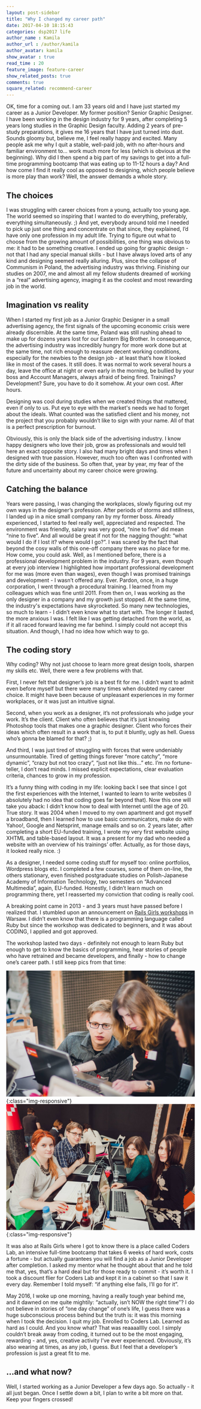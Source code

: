 ```yaml
---
layout: post-sidebar
title: "Why I changed my career path"
date: 2017-04-10 18:15:43
categories: dsp2017 life
author_name : Kamila
author_url : /author/kamila
author_avatar: kamila
show_avatar : true
read_time : 20
feature_image: feature-career
show_related_posts: true
comments: true
square_related: recommend-career
---
```


OK, time for a coming out. I am 33 years old and I have just started my career as a Junior Developer. My former position? Senior Graphic Designer. I have been working in the design industry for 9 years, after completing 5 years long studies in the Graphic Design faculty. Adding 2 years of pre-study preparations, it gives me 16 years that I have just turned into dust. Sounds gloomy but, believe me, I feel really happy and excited. Many people ask me why I quit a stable, well-paid job, with no after-hours and familiar environment to… work much more for less (which is obvious at the beginning). Why did I then spend a big part of my savings to get into a full-time programming bootcamp that was eating up to 11-12 hours a day? And how come I find it really cool as opposed to designing, which people believe is more play than work? Well, the answer demands a whole story.

## The choices

I was struggling with career choices from a young, actually too young age. The world seemed so inspiring that I wanted to do everything, preferably, everything simultaneously. ;) And yet, everybody around told me I needed to pick up just one thing and concentrate on that since, they explained, I’d have only one profession in my adult life. Trying to figure out what to choose from the growing amount of possibilities, one thing was obvious to me: it had to be something creative. I ended up going for graphic design - not that I had any special manual skills - but I have always loved arts of any kind and designing seemed really alluring. Plus, since the collapse of Communism in Poland, the advertising industry was thriving. Finishing our studies on 2007, me and almost all my fellow students dreamed of working in a “real” advertising agency, imaging it as the coolest and most rewarding job in the world.

## Imagination vs reality

When I started my first job as a Junior Graphic Designer in a small advertising agency, the first signals of the upcoming economic crisis were already discernible. At the same time, Poland was still rushing ahead to make up for dozens years lost for our Eastern Big Brother. In consequence, the advertising industry was incredibly hungry for more work done but at the same time, not rich enough to reassure decent working conditions, especially for the newbies to the design job - at least that’s how it looked like in most of the cases. It still does. It was normal to work several hours a day, leave the office at night or even early in the morning, be bullied by your boss and Account Managers, always afraid of being fired. Trainings? Development? Sure, you have to do it somehow. At your own cost. After hours. 

Designing was cool during studies when we created things that mattered, even if only to us. Put eye to eye with the market's needs we had to forget about the ideals. What counted was the satisfied client and his money, not the project that you probably wouldn’t like to sign with your name. All of that is a perfect prescription for burnout.

Obviously, this is only the black side of the advertising industry. I know happy designers who love their job, grow as professionals and would tell here an exact opposite story. I also had many bright days and times when I designed with true passion. However, much too often was I confronted with the dirty side of the business. So often that, year by year, my fear of the future and uncertainty about my career choice were growing.

## Catching the balance

Years were passing, I was changing the workplaces, slowly figuring out my own ways in the designer’s profession. After periods of storms and stillness, I landed up in a nice small company ran by my former boss. Already experienced, I started to feel really well, appreciated and respected. The environment was friendly, salary was very good, “nine to five” did mean “nine to five”. And all would be great if not for the nagging thought: “what would I do if I lost it? where would I go?”. I was scared by the fact that beyond the cosy walls of this one-off company there was no place for me. How come, you could ask. Well, as I mentioned before, there is a professional development problem in the industry. For 9 years, even though at every job interview I highlighted how important professional development for me was (more even than wages), even though I was promised trainings and development - I wasn’t offered any. Ever. Pardon, once, in a huge corporation, I went through a procedural training. I learned from my colleagues which was fine until 2011. From then on, I was working as the only designer in a company and my growth just stopped. At the same time, the industry's expectations have skyrocketed. So many new technologies, so much to learn - I didn’t even know what to start with. The longer it lasted, the more anxious I was. I felt like I was getting detached from the world, as if it all raced forward leaving me far behind. I simply could not accept this situation. And though, I had no idea how which way to go.

## The coding story

Why coding? Why not just choose to learn more great design tools, sharpen my skills etc. Well, there were a few problems with that. 

First, I never felt that designer’s job is a best fit for me. I didn’t want to admit even before myself but there were many times when doubted my career choice. It might have been because of unpleasant experiences in my former workplaces, or it was just an intuitive signal. 

Second, when you work as a designer, it’s not professionals who judge your work. It’s the client. Client who often believes that it’s just knowing Photoshop tools that makes one a graphic designer. Client who forces their ideas which often result in a work that is, to put it bluntly, ugly as hell. Guess who’s gonna be blamed for that? ;) 

And third, I was just tired of struggling with forces that were undeniably unsurmountable. Tired of getting things forever “more catchy”, “more dynamic”, “crazy but not too crazy”, “just not like this…” etc. I’m no fortune-teller, I don’t read minds. I missed explicit expectations, clear evaluation criteria, chances to grow in my profession.

It’s a funny thing with coding in my life: looking back I see that since I got the first experiences with the Internet, I wanted to learn to write websites (I absolutely had no idea that coding goes far beyond that). Now this one will take you aback: I didn’t know how to deal with Internet until the age of 20. True story. It was 2004 when I moved to my own apartment and got myself a broadband, then I learned how to use basic communicators, make do with Yahoo!, Google and Netsprint, manage emails and so on. 2 years later, after completing a short EU-funded training, I wrote my very first website using XHTML and table-based layout. It was a present for my dad who needed a website with an overview of his trainings’ offer. Actually, as for those days, it looked really nice. :) 

As a designer, I needed some coding stuff for myself too: online portfolios, Wordpress blogs etc. I completed a few courses, some of them on-line, the others stationary, even finished postgraduate studies on Polish-Japanese Academy of Information Technology, two semesters on “Advanced Multimedia”, again, EU-funded. Honestly, I didn’t learn much on programming there, yet I reasserted my conviction that coding is really cool.

A breaking point came in 2013 - and 3 years must have passed before I realized that. I stumbled upon an announcement on [Rails Girls workshops](http://railsgirls.com/) in Warsaw. I didn’t even know that there is a programming language called Ruby but since the workshop was dedicated to beginners, and it was about CODING, I applied and got approved. 

The workshop lasted two days - definitely not enough to learn Ruby but enough to get to know the basics of programming, hear stories of people who have retrained and became developers, and finally - how to change one’s career path. I still keep pics from that time:

![Rails Girls 2013](img/post-assets/ruby1.jpg){:class="img-responsive"}
<br>
![Rails Girls 2013](img/post-assets/ruby2.jpg){:class="img-responsive"}

It was also at Rails Girls where I got to know there is a place called Coders Lab, an intensive full-time bootcamp that takes 6 weeks of hard work, costs a fortune - but actually guarantees you will find a job as a Junior Developer after completion. I asked my mentor what he thought about that and he told me that, yes, that’s a hard deal but for those ready to commit - it’s worth it. I took a discount flier for Coders Lab and kept it in a cabinet so that I saw it every day. Remember I told myself: “if anything else fails, I’ll go for it”.

May 2016, I woke up one morning, having a really tough year behind me, and it dawned on me quite mightily: “actually, isn’t NOW the right time”? I do not believe in stories of “one day change” of one’s life, I guess there was a huge subconscious process behind but the truth is: it was this morning when I took the decision. I quit my job. Enrolled to Coders Lab. Learned as hard as I could. And you know what? That was reaaaalllly cool. I simply couldn’t break away from coding, it turned out to be the most engaging, rewarding - and, yes, creative activity I’ve ever experienced. Obviously, it’s also wearing at times, as any job, I guess. But I feel that a developer’s profession is just a great fit to me. 

## ...and what now?

Well, I started working as a Junior Developer a few days ago. So actually - it all just began. Once I settle down a bit, I plan to write a bit more on that. Keep your fingers crossed!



